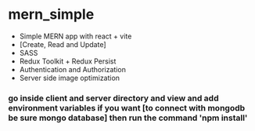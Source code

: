 # mern_simple

- Simple MERN app with react + vite
- [Create, Read and Update]
- SASS
- Redux Toolkit + Redux Persist
- Authentication and Authorization
- Server side image optimization

### go inside client and server directory and view and add environment variables if you want [to connect with mongodb be sure mongo database] then run the command 'npm install'
